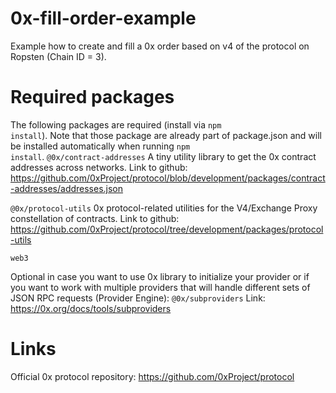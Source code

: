 # 0x-fill-order-example
Example how to create and fill a 0x order based on v4 of the protocol on Ropsten (Chain ID = 3).



# Required packages
The following packages are required (install via <code>npm install</code>). Note that those package are already part of package.json and will be installed automatically when running <code>npm install</code>. 
<code>@0x/contract-addresses</code> A tiny utility library to get the 0x contract addresses across networks. Link to github: https://github.com/0xProject/protocol/blob/development/packages/contract-addresses/addresses.json

<code>@0x/protocol-utils</code> 0x protocol-related utilities for the V4/Exchange Proxy constellation of contracts. Link to github: https://github.com/0xProject/protocol/tree/development/packages/protocol-utils

<code>web3</code> 

Optional in case you want to use 0x library to initialize your provider or if you want to work with multiple providers that will handle different sets of JSON RPC requests (Provider Engine): <code>@0x/subproviders</code> Link: https://0x.org/docs/tools/subproviders 

# Links
Official 0x protocol repository: https://github.com/0xProject/protocol
